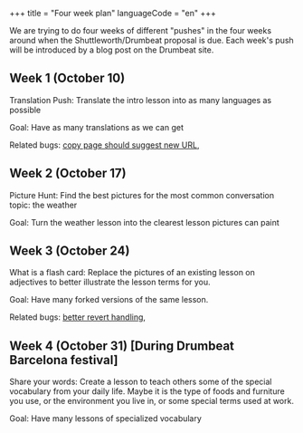 +++
title = "Four week plan"
languageCode = "en"
+++

We are trying to do four weeks of different "pushes" in the four weeks
around when the Shuttleworth/Drumbeat proposal is due. Each week's push
will be introduced by a blog post on the Drumbeat site.

## Week 1 (October 10)

Translation Push: Translate the intro lesson into as many languages as
possible

Goal: Have as many translations as we can get

Related bugs: [copy page should suggest new
URL](http://code.ductus.us/ticket/59),

## Week 2 (October 17)

Picture Hunt: Find the best pictures for the most common conversation
topic: the weather

Goal: Turn the weather lesson into the clearest lesson pictures can
paint

## Week 3 (October 24)

What is a flash card: Replace the pictures of an existing lesson on
adjectives to better illustrate the lesson terms for you.

Goal: Have many forked versions of the same lesson.

Related bugs: [better revert handling](http://code.ductus.us/ticket/19),

## Week 4 (October 31) \[During Drumbeat Barcelona festival\]

Share your words: Create a lesson to teach others some of the special
vocabulary from your daily life. Maybe it is the type of foods and
furniture you use, or the environment you live in, or some special terms
used at work.

Goal: Have many lessons of specialized vocabulary
